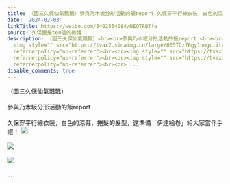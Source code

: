 ```yaml
---
title: （圖三久保仙氣飄飄）參與乃木坂分形活動的飯report 久保穿平行線衣裝，白色的涼鞋，捲髮的髮型，還準備「伊達絵巻」給大家當伴手禮！ [图片][图片][图片]
date: '2024-02-03'
linkTitle: https://weibo.com/5402554084/NEQTRBTfe
source: 久保醬是ten使的微博
description: （圖三久保仙氣飄飄）<br><br>參與乃木坂分形活動的飯report <br><br>久保穿平行線衣裝，白色的涼鞋，捲髮的髮型，還準備「伊達絵巻」給大家當伴手禮！
  <img style="" src="https://tvax2.sinaimg.cn/large/005TCz76gy1hmgciitve6j31400u0wiu.jpg"
  referrerpolicy="no-referrer"><br><br><img style="" src="https://tvax1.sinaimg.cn/large/005TCz76gy1hmgciklge3j30nx1aywir.jpg"
  referrerpolicy="no-referrer"><br><br><img style="" src="https://tvax1.sinaimg.cn/large/005TCz76gy1hmgcil5cl5j30q80spdhr.jpg"
  referrerpolicy="no-referrer"><br><br> ...
disable_comments: true
---
```

（圖三久保仙氣飄飄）<br><br>參與乃木坂分形活動的飯report <br><br>久保穿平行線衣裝，白色的涼鞋，捲髮的髮型，還準備「伊達絵巻」給大家當伴手禮！ <img style="" src="https://tvax2.sinaimg.cn/large/005TCz76gy1hmgciitve6j31400u0wiu.jpg" referrerpolicy="no-referrer"><br><br><img style="" src="https://tvax1.sinaimg.cn/large/005TCz76gy1hmgciklge3j30nx1aywir.jpg" referrerpolicy="no-referrer"><br><br><img style="" src="https://tvax1.sinaimg.cn/large/005TCz76gy1hmgcil5cl5j30q80spdhr.jpg" referrerpolicy="no-referrer"><br><br> ...